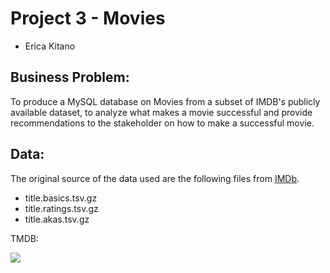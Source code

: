 # Project 3 - Movies
 
 * Erica Kitano
 
## Business Problem:

To produce a MySQL database on Movies from a subset of IMDB's publicly available dataset, to analyze what makes a movie successful and provide recommendations to the stakeholder on how to make a successful movie.

## Data:

The original source of the data used are the following files from [IMDb](https://developer.imdb.com/non-commercial-datasets/).

- title.basics.tsv.gz
- title.ratings.tsv.gz
- title.akas.tsv.gz




TMDB: 

<img src = 'https://www.themoviedb.org/assets/2/v4/logos/v2/blue_square_2-d537fb228cf3ded904ef09b136fe3fec72548ebc1fea3fbbd1ad9e36364db38b.svg'>